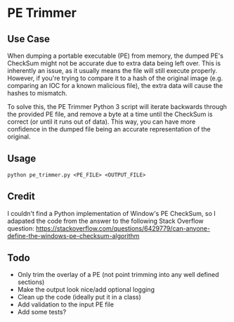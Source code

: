 # PE Trimmer
## Use Case
When dumping a portable executable (PE) from memory, the dumped PE's CheckSum might not be accurate due to extra data being left over. This is inherently an issue, as it usually means the file will still execute properly. However, if you're trying to compare it to a hash of the original image (e.g. comparing an IOC for a known malicious file), the extra data will cause the hashes to mismatch.

To solve this, the PE Trimmer Python 3 script will iterate backwards through the provided PE file, and remove a byte at a time until the CheckSum is correct (or until it runs out of data). This way, you can have more confidence in the dumped file being an accurate representation of the original.

## Usage
```
python pe_trimmer.py <PE_FILE> <OUTPUT_FILE>
```

## Credit
I couldn't find a Python implementation of Window's PE CheckSum, so I adapated the code from the answer to the following Stack Overflow question:
https://stackoverflow.com/questions/6429779/can-anyone-define-the-windows-pe-checksum-algorithm

## Todo
- Only trim the overlay of a PE (not point trimming into any well defined sections)
- Make the output look nice/add optional logging
- Clean up the code (ideally put it in a class)
- Add validation to the input PE file
- Add some tests?
